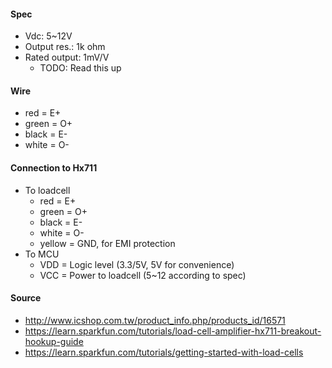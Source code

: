 #### Spec
* Vdc: 5~12V
* Output res.: 1k ohm
* Rated output: 1mV/V
    * TODO: Read this up

#### Wire
* red = E+
* green = O+
* black = E-
* white = O-

#### Connection to Hx711
* To loadcell
    - red = E+
    - green = O+
    - black = E-
    - white = O-
    - yellow = GND, for EMI protection
* To MCU
    - VDD = Logic level (3.3/5V, 5V for convenience)
    - VCC = Power to loadcell (5~12 according to spec)


#### Source
* http://www.icshop.com.tw/product_info.php/products_id/16571
* https://learn.sparkfun.com/tutorials/load-cell-amplifier-hx711-breakout-hookup-guide
* https://learn.sparkfun.com/tutorials/getting-started-with-load-cells

